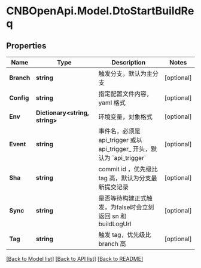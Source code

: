 # CNBOpenApi.Model.DtoStartBuildReq

## Properties

Name | Type | Description | Notes
------------ | ------------- | ------------- | -------------
**Branch** | **string** | 触发分支，默认为主分支 | [optional] 
**Config** | **string** | 指定配置文件内容，yaml 格式 | [optional] 
**Env** | **Dictionary&lt;string, string&gt;** | 环境变量，对象格式 | [optional] 
**Event** | **string** | 事件名，必须是 api_trigger 或以 api_trigger_ 开头，默认为 &#x60;api_trigger&#x60; | [optional] 
**Sha** | **string** | commit id ，优先级比 tag 高，默认为分支最新提交记录 | [optional] 
**Sync** | **string** | 是否等待构建正式触发，为false时会立刻返回 sn 和 buildLogUrl | [optional] 
**Tag** | **string** | 触发 tag，优先级比 branch 高 | [optional] 

[[Back to Model list]](../../README.md#documentation-for-models) [[Back to API list]](../../README.md#documentation-for-api-endpoints) [[Back to README]](../../README.md)

